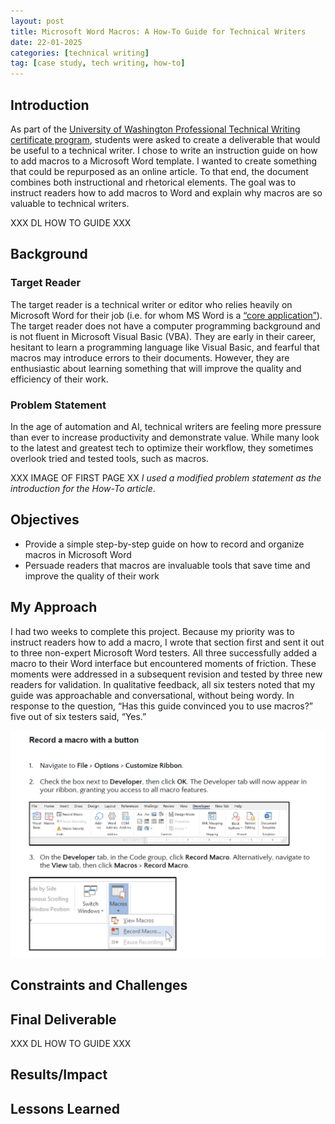 ```yaml
---
layout: post
title: Microsoft Word Macros: A How-To Guide for Technical Writers
date: 22-01-2025
categories: [technical writing]
tag: [case study, tech writing, how-to]
---
```


## Introduction
As part of the [University of Washington Professional Technical Writing certificate program](https://www.pce.uw.edu/certificates/professional-technical-writing), students were asked to create a deliverable that would be useful to a technical writer.
I chose to write an instruction guide on how to add macros to a Microsoft Word template. I wanted to create something that could be repurposed as an online article. To that end, the document combines both instructional and rhetorical elements. The goal was to instruct readers how to add macros to Word and explain why macros are so valuable to technical writers.

XXX DL HOW TO GUIDE XXX

## Background

### Target Reader
The target reader is a technical writer or editor who relies heavily on Microsoft Word for their job (i.e. for whom MS Word is a [“core application”](https://articles.centercentre.com/multiple_personalities/)).
The target reader does not have a computer programming background and is not fluent in Microsoft Visual Basic (VBA). They are early in their career, hesitant to learn a programming language like Visual Basic, and fearful that macros may introduce errors to their documents. However, they are enthusiastic about learning something that will improve the quality and efficiency of their work.

### Problem Statement
In the age of automation and AI, technical writers are feeling more pressure than ever to increase productivity and demonstrate value. While many look to the latest and greatest tech to optimize their workflow, they sometimes overlook tried and tested tools, such as macros.

XXX IMAGE OF FIRST PAGE XX
*I used a modified problem statement as the introduction for the How-To article*.  

## Objectives
- Provide a simple step-by-step guide on how to record and organize macros in Microsoft Word
- Persuade readers that macros are invaluable tools that save time and improve the quality of their work
  
## My Approach 

I had two weeks to complete this project. Because my priority was to instruct readers how to add a macro, I wrote that section first and sent it out to three non-expert Microsoft Word testers. All three successfully added a macro to their Word interface but encountered moments of friction. These moments were addressed in a subsequent revision and tested by three new readers for validation. In qualitative feedback, all six testers noted that my guide was approachable and conversational, without being wordy. In response to the question, “Has this guide convinced you to use macros?” five out of six testers said, “Yes.”

![image](/imgs/ms-word-macros/process.png)

## Constraints and Challenges

## Final Deliverable

XXX DL HOW TO GUIDE XXX 

## Results/Impact

## Lessons Learned
